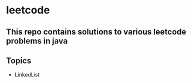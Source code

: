 # leetcode
## This repo contains solutions to various leetcode problems in java
## Topics
- LinkedList
